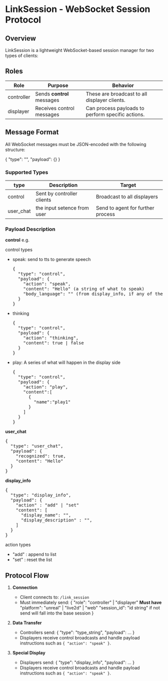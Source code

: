 # LinkSession - WebSocket Session Protocol

## Overview

LinkSession is a lightweight WebSocket-based session manager for two types of clients:

## Roles

| Role        | Purpose                                | Behavior                                      |
|-------------|----------------------------------------|-----------------------------------------------|
| controller  | Sends **control** messages             | These are broadcast to all displayer clients. |
| displayer   | Receives control messages              | Can process payloads to perform specific actions. |

## Message Format

All WebSocket messages must be JSON-encoded with the following structure:

{
  "type": "",
  "payload": {}
}

### Supported Types

| type      | Description                            | Target                             |
|-----------|----------------------------------------|------------------------------------|
| control   | Sent by controller clients             | Broadcast to all displayers        |
| user_chat | the input setence from user            | Send to agent for further process  |

### Payload Description

**control**
e.g.



control types

* speak: send to tts to generate speech
  <pre>
  {
    "type": "control",
    "payload": {
      "action": "speak",
      "content": "Hello" (a string of what to speak)
      "body_language": "" (from display_info, if any of the display can be use as a body language, should stop when speak end)
    }
  }
  </pre>

* thinking
  <pre>
  {
    "type": "control",
    "payload": {
      "action": "thinking",
      "content": true | false
    }
  }
  </pre>

* play: A series of what will happen in the display side
  <pre>
  {
    "type": "control",
    "payload": {
      "action": "play",
      "content":[
        {
          "name":"play1"
        }
      ]
    }
  }
  </pre>

**user_chat**

<pre>
{
  "type": "user_chat",
  "payload": {
    "recognized": true,
    "content": "Hello"
  }
}
</pre>


**display_info**

<pre>
{
  "type": "display_info",
  "payload": {
    "action" : "add" | "set"
    "content": [
      "display_name": "",
      "display_description" : "",
    ]
  }
}
</pre>
action types
* "add" : append to list
* "set" : reset the list

## Protocol Flow

1. **Connection**
   - Client connects to: `/link_session`
   - Must immediately send:
     {
       "role": "controller" | "displayer" **Must have**
       "platform": "unreal" | "live2d" | "web"
       "session_id": "id string"  if not send will fall into the base session
     }

2. **Data Transfer**
   - Controllers send:
     {
       "type": "type_string",
       "payload": ...
     }
   - Displayers receive control broadcasts and handle payload instructions such as `{ "action": "speak" }`.

3. **Special Display**
   - Displayers send:
     {
       "type": "display_info",
       "payload": ...
     }
   - Displayers receive control broadcasts and handle payload instructions such as `{ "action": "speak" }`.
